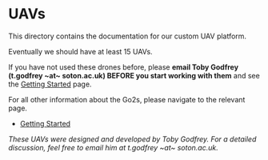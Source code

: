 # UAVs

<!-- Platform may be renamed to Research-focused, expandable, autonomous drone (READ) -->

This directory contains the documentation for our custom UAV platform.

Eventually we should have at least 15 UAVs.

If you have not used these drones before, please **email Toby Godfrey (t.godfrey ~at~ soton.ac.uk) BEFORE you start working with them** and see the [Getting Started](getting_started.md) page.

For all other information about the Go2s, please navigate to the relevant page.

- [Getting Started](getting_started.md)

_These UAVs were designed and developed by Toby Godfrey. For a detailed discussion, feel free to email him at t.godfrey ~at~ soton.ac.uk._
